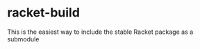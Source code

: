 racket-build
============

This is the easiest way to include the stable Racket package as a submodule